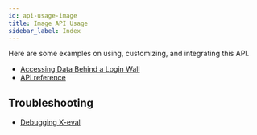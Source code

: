 ```yaml
---
id: api-usage-image
title: Image API Usage
sidebar_label: Index
---
```


Here are some examples on using, customizing, and integrating this API.

- [Accessing Data Behind a Login Wall](guides-data-behind-login)
- [API reference](api-image)

## Troubleshooting

- [Debugging X-eval](error-could-not-download-page#tips-on-debugging-x-eval-scripts)